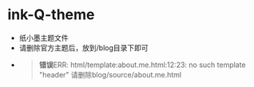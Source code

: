 # ink-Q-theme
- 纸小墨主题文件
- 请删除官方主题后，放到/blog目录下即可
- >**错误**ERR: html/template:about.me.html:12:23: no such template "header" 请删除blog/source/about.me.html
